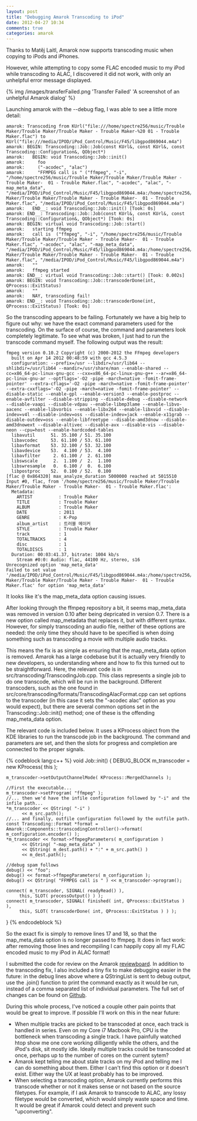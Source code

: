 ```yaml
---
layout: post
title: "Debugging Amarok Transcoding to iPod"
date: 2012-04-27 10:34
comments: true
categories: amarok
---
```

Thanks to Matěj Laitl, Amarok now supports transcoding music when copying to iPods and iPhones.

However, while attempting to copy some FLAC encoded music to my iPod while transcoding to ALAC, I discovered it did not work, with only an unhelpful error message displayed.

{% img /images/transferFailed.png 'Transfer Failed' 'A screenshot of an unhelpful Amarok dialog' %}

Launching amarok with the --debug flag, I was able to see a little more detail:

	amarok: Transcoding from KUrl("file:///home/spectre256/music/Trouble Maker/Trouble Maker/Trouble Maker - Trouble Maker-%20 01 - Trouble Maker.flac") to KUrl("file:///media/IPOD/iPod_Control/Music/F45/libgpod869044.m4a")
	amarok: BEGIN: Transcoding::Job::Job(const KUrl&, const KUrl&, const Transcoding::Configuration&, QObject*)
	amarok:   BEGIN: void Transcoding::Job::init()
	amarok:     foo
	amarok:     ("-acodec", "alac")
	amarok:     "FFMPEG call is " ("ffmpeg", "-i", "/home/spectre256/music/Trouble Maker/Trouble Maker/Trouble Maker - Trouble Maker-  01 - Trouble Maker.flac", "-acodec", "alac", "-map_meta_data", "/media/IPOD/iPod_Control/Music/F45/libgpod869044.m4a:/home/spectre256/music/Trouble Maker/Trouble Maker/Trouble Maker - Trouble Maker-  01 - Trouble Maker.flac", "/media/IPOD/iPod_Control/Music/F45/libgpod869044.m4a")
	amarok:   END__: void Transcoding::Job::init() [Took: 0s]
	amarok: END__: Transcoding::Job::Job(const KUrl&, const KUrl&, const Transcoding::Configuration&, QObject*) [Took: 0s]
	amarok: BEGIN: virtual void Transcoding::Job::start()
	amarok:   starting ffmpeg
	amarok:   call is  ("ffmpeg", "-i", "/home/spectre256/music/Trouble Maker/Trouble Maker/Trouble Maker - Trouble Maker-  01 - Trouble Maker.flac", "-acodec", "alac", "-map_meta_data", "/media/IPOD/iPod_Control/Music/F45/libgpod869044.m4a:/home/spectre256/music/Trouble Maker/Trouble Maker/Trouble Maker - Trouble Maker-  01 - Trouble Maker.flac", "/media/IPOD/iPod_Control/Music/F45/libgpod869044.m4a")
	amarok:   ""
	amarok:   ffmpeg started
	amarok: END__: virtual void Transcoding::Job::start() [Took: 0.002s]
	amarok: BEGIN: void Transcoding::Job::transcoderDone(int, QProcess::ExitStatus)
	amarok:   ""
	amarok:   NAY, transcoding fail!
	amarok: END__: void Transcoding::Job::transcoderDone(int, QProcess::ExitStatus) [Took: 0s]

So the transcoding appears to be failing. Fortunately we have a big help to figure out why: we have the exact command parameters used for the transcoding.
On the surface of course, the command and parameters look completely legitimate.
To see what was broken, I just had to run the transcode command myself. The following output was the result:

	fmpeg version 0.10.2 Copyright (c) 2000-2012 the FFmpeg developers
	  built on Apr 14 2012 00:48:59 with gcc 4.5.3
	  configuration: --prefix=/usr --libdir=/usr/lib64 --shlibdir=/usr/lib64 --mandir=/usr/share/man --enable-shared --cc=x86_64-pc-linux-gnu-gcc --cxx=x86_64-pc-linux-gnu-g++ --ar=x86_64-pc-linux-gnu-ar --optflags='-O2 -pipe -march=native -fomit-frame-pointer' --extra-cflags='-O2 -pipe -march=native -fomit-frame-pointer' --extra-cxxflags='-O2 -pipe -march=native -fomit-frame-pointer' --disable-static --enable-gpl --enable-version3 --enable-postproc --enable-avfilter --disable-stripping --disable-debug --disable-network --disable-vaapi --disable-vdpau --enable-libmp3lame --enable-libvo-aacenc --enable-libvorbis --enable-libx264 --enable-libxvid --disable-indev=v4l --disable-indev=oss --disable-indev=jack --enable-x11grab --disable-outdev=oss --enable-libfreetype --disable-amd3dnow --disable-amd3dnowext --disable-altivec --disable-avx --disable-vis --disable-neon --cpu=host --enable-hardcoded-tables
	  libavutil      51. 35.100 / 51. 35.100
	  libavcodec     53. 61.100 / 53. 61.100
	  libavformat    53. 32.100 / 53. 32.100
	  libavdevice    53.  4.100 / 53.  4.100
	  libavfilter     2. 61.100 /  2. 61.100
	  libswscale      2.  1.100 /  2.  1.100
	  libswresample   0.  6.100 /  0.  6.100
	  libpostproc    52.  0.100 / 52.  0.100
	[flac @ 0x864320] max_analyze_duration 5000000 reached at 5015510
	Input #0, flac, from '/home/spectre256/music/Trouble Maker/Trouble Maker/Trouble Maker - Trouble Maker-  01 - Trouble Maker.flac':
	  Metadata:
	    ARTIST          : Trouble Maker
	    TITLE           : Trouble Maker
	    ALBUM           : Trouble Maker
	    DATE            : 2011
	    GENRE           : K-Pop
	    album_artist    : 트러블 메이커
	    STYLE           : Trouble Maker
	    track           : 1
	    TOTALTRACKS     : 4
	    disc            : 1
	    TOTALDISCS      : 1
	  Duration: 00:03:41.37, bitrate: 1004 kb/s
	    Stream #0:0: Audio: flac, 44100 Hz, stereo, s16
	Unrecognized option 'map_meta_data'
	Failed to set value '/media/IPOD/iPod_Control/Music/F45/libgpod869044.m4a:/home/spectre256/music/Trouble Maker/Trouble Maker/Trouble Maker - Trouble Maker-  01 - Trouble Maker.flac' for option 'map_meta_data'

It looks like it's the map\_meta\_data option causing issues.

After looking through the ffmpeg repository a bit, it seems map\_meta\_data was removed in version 0.10 after being depricated in version 0.7.
There is a new option called map\_metadata that replaces it, but with different syntax.
However, for simply transcoding an audio file, neither of these options are needed:
the only time they should have to be specified is when doing something such as transcoding a movie with multiple audio tracks.

This means the fix is as simple as ensuring that the map\_meta\_data option is removed. Amarok has a large codebase but it is actually very friendly to new developers, so understanding where and how to fix this turned out to be straightforward. Here, the relevant code is in src/transcoding/TranscodingJob.cpp.
This class represents a single job to do one transcode, which will be run in the background.
Different transcoders, such as the one found in src/core/transcoding/formats/TranscodingAlacFormat.cpp can set options to the transcoder (in this case it sets the "-acodec alac" option as you would expect), but there are several common options set in the Transcoding::Job::init() method; one of these is the offending map\_meta\_data option.

The relevant code is included below. It uses a KProcess object from the KDE libraries to run the transcode job in the background.
The command and parameters are set, and then the slots for progress and completion are connected to the proper signals.

{% codeblock lang:c++ %}
void
Job::init()
{
    DEBUG_BLOCK
    m_transcoder = new KProcess( this );

    m_transcoder->setOutputChannelMode( KProcess::MergedChannels );

    //First the executable...
    m_transcoder->setProgram( "ffmpeg" );
    //... then we'd have the infile configuration followed by "-i" and the infile path...
    *m_transcoder << QString( "-i" )
		  << m_src.path();
    //... and finally, outfile configuration followed by the outfile path.
    const Transcoding::Format *format = Amarok::Components::transcodingController()->format( m_configuration.encoder() );
    *m_transcoder << format->ffmpegParameters( m_configuration )
		  << QString( "-map_meta_data" )
		  << QString( m_dest.path() + ":" + m_src.path() )
		  << m_dest.path();

    //debug spam follows
    debug() << "foo";
    debug() << format->ffmpegParameters( m_configuration );
    debug() << QString( "FFMPEG call is " ) << m_transcoder->program();

    connect( m_transcoder, SIGNAL( readyRead() ),
	     this, SLOT( processOutput() ) );
    connect( m_transcoder, SIGNAL( finished( int, QProcess::ExitStatus ) ),
	     this, SLOT( transcoderDone( int, QProcess::ExitStatus ) ) );
}
{% endcodeblock %}

So the exact fix is simply to remove lines 17 and 18, so that the map\_meta\_data option is no longer passed to ffmpeg.
It does in fact work: after removing those lines and recompiling I can happily copy all my FLAC encoded music to my iPod in ALAC format!

I submitted the code for review on the Amarok [reviewboard](https://git.reviewboard.kde.org/r/104839/).
In addition to the transcoding fix, I also included a tiny fix to make debugging easier in the future: in the debug lines above where a QStringList is sent to debug output, use the .join() function to print the command exactly as it would be run, instead of a comma separated list of individual parameters.
The full set of changes can be found on [Github](https://github.com/orangejulius/amarok/tree/fixTranscode).

During this whole process, I've noticed a couple other pain points that would be great to improve. If possible I'll work on this in the near future:

* When multiple tracks are picked to be transcoded at once, each track is handled in series. Even on my Core i7 Macbook Pro, CPU is the bottleneck when transcoding a single track. I have painfully watched htop show me one core working dilligently while the others, and the iPod's disk, sit mostly idle. Ideally multiple tracks could be transcoded at once, perhaps up to the number of cores on the current sytem?
* Amarok kept telling me about stale tracks on my iPod and telling me I can do something about them. Either I can't find this option or it doesn't exist. Either way the UX at least probably has to be improved.
* When selecting a transcoding option, Amarok currently performs this transcode whether or not it makes sense or not based on the source filetypes. For example, if I ask Amarok to transcode to ALAC, any lossy filetype would be converted, which would simply waste space and time. It would be great if Amarok could detect and prevent such "upconverting".
